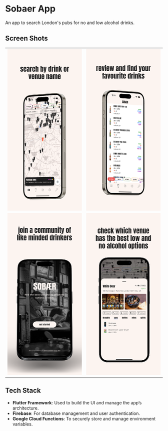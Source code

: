 # Sobaer App

An app to search London's pubs for no and low alcohol drinks.

## Screen Shots

<table>
  <tr>
    <td align="center">
      <img src="assets/backgrounds/app_screnshot_map.png" alt="App home screen showing pub search functionality." width="300" />
    </td>
    <td align="center">
      <img src="assets/backgrounds/app_screenshot_drinks.png" alt="Drinks list search page" width="300" />
    </td>
  </tr>
  <tr>
    <td align="center">
      <img src="assets/backgrounds/app_screenshot_welcome.png" alt="Apps welcome screen" width="300" />
    </td>
    <td align="center">
      <img src="assets/backgrounds/app_screenshot_bottom_modal.png" alt="App venue meta data page" width="300" />
    </td>
  </tr>
</table>

## Tech Stack

- **Flutter Framework**: Used to build the UI and manage the app’s architecture.
- **Firebase**: For database management and user authentication.
- **Google Cloud Functions**: To securely store and manage environment variables.

